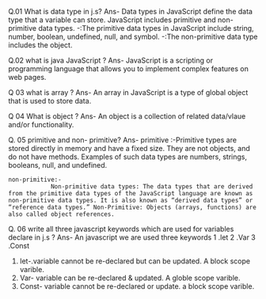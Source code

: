 Q.01 What is data type in j.s?
Ans- Data types in JavaScript define the data type that a variable can store.
JavaScript includes primitive and non-primitive data types.
-:The primitive data types in JavaScript include string, number, boolean, undefined, null, and symbol.
-:The non-primitive data type includes the object.

Q.02 what is java JavaScript ?
Ans- JavaScript is a scripting or programming language that allows you to implement complex features on web pages.

Q 03 what is array ?
Ans- An array in JavaScript is a type of global object that is used to store data. 

Q 04 What is object ?
Ans- An object is a collection of related data/vlaue and/or functionality.

Q. 05 primitive and non- primitive?
Ans- primitive :-Primitive types are stored directly in memory and have a fixed size.
                 They are not objects, and do not have methods. Examples of such data types are numbers, strings, booleans, null, and undefined.

    non-primitive:-
                Non-primitive data types: The data types that are derived from the primitive data types of the JavaScript language are known as non-primitive data types. It is also known as “derived data types” or “reference data types.” Non-Primitive: Objects (arrays, functions) are also called object references.

Q. 06 write all three javascript keywords which are used for variables declare in j.s ?
Ans- An javascript we are used three keywords 1 .let
                                              2 .Var
                                              3 .Const

1. let-.variable cannot be re-declared but can be updated. A block scope varible.
2. Var- variable can be re-declared & updated. A globle scope varible.
3. Const- variable cannot be re-declared or update. a block scope varible.
